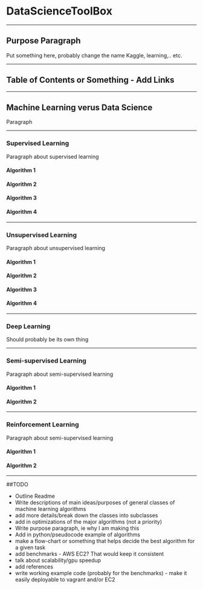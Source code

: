 # DataScienceToolBox

---
## Purpose Paragraph
Put something here, probably change the name
Kaggle, learning,.. etc.

---

## Table of Contents or Something - Add Links

---


## Machine Learning verus Data Science
Paragraph

---

### Supervised Learning
Paragraph about supervised learning

#### Algorithm 1

#### Algorithm 2

#### Algorithm 3

#### Algorithm 4

---

### Unsupervised Learning
Paragraph about unsupervised learning

#### Algorithm 1

#### Algorithm 2

#### Algorithm 3

#### Algorithm 4

---

### Deep Learning
Should probably be its own thing

---

### Semi-supervised Learning
Paragraph about semi-supervised learning

#### Algorithm 1

#### Algorithm 2

---

### Reinforcement Learning
Paragraph about semi-supervised learning

#### Algorithm 1

#### Algorithm 2

---

##TODO

* Outline Readme
* Write descriptions of main ideas/purposes of general classes of machine learning algorithms
* add more details/break down the classes into subclasses
* add in optimizations of the major algorithms (not a priority)
* Write purpose paragraph, ie why I am making this
* Add in python/pseudocode example of algorithms
* make a flow-chart or something that helps decide the best algorithm for a given task
* add benchmarks - AWS EC2? That would keep it consistent
* talk about scalability/gpu speedup
* add references
* write working example code (probably for the benchmarks) - make it easily deployable to vagrant and/or EC2




